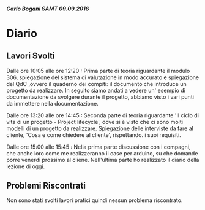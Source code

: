 ##### Carlo Bogani SAMT 09.09.2016

# Diario

## Lavori Svolti

Dalle ore 10:05 alle ore 12:20 :
Prima parte di teoria riguardante il modulo 306,
spiegazione del sistema di valutazione in modo accurato e spiegazione del QdC
,ovvero il quaderno dei compiti: il documento che introduce un progetto da
realizzare.
In seguito siamo andati a vedere un' esempio di documentazione da svolgere
durante il progetto, abbiamo visto i vari punti da immettere nella
documentazione.

Dalle ore 13:20 alle ore 14:45 :
Seconda parte di teoria riguardante 'Il ciclo di vita di un progetto - Project
lifecycle', dove si è visto che ci sono molti modelli di un progetto da
realizzare.
Spiegazione delle interviste da fare al cliente, 'Cosa e come chiedere al
cliente', rispettando. i suoi requisiti.

Dalle ore 15:00 alle 15:45 :
Nella prima parte discussione con i compagni, che anche loro come me
realizzeranno il case per arduino, su che domande porre venerdì prossimo al
cliene.
Nell'ultima parte ho realizzato il diario della lezione di oggi.

## Problemi Riscontrati
Non sono stati svolti lavori pratici quindi nessun problema riscontrato.

